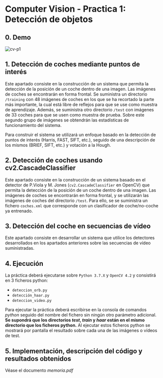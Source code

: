 # Computer Vision - Practica 1: Detección de objetos

## 0. Demo

![cv-p1](https://user-images.githubusercontent.com/48054735/123549640-26a84800-d76a-11eb-83d0-1becc81ee748.gif)

## 1. Detección de coches mediante puntos de interés

Este apartado consiste en la construcción de un sistema que permita la detección de la posición de un coche dentro de una
imagen. Las imágenes de coches se encontrarán en forma frontal. Se suministra un directorio <code>/training</code> 
con 48 imágenes de coches en los que se ha recortado la parte más importante, la cual está libre de reflejos para que 
se use como muestra de aprendizaje.
Además, se suministra otro directorio <code>/test</code> con imágenes de 33 coches para que se usen como
muestra de prueba. Sobre este segundo grupo de imágenes se obtendrán las estadísticas de funcionamiento del sistema.

Para construir el sistema se utilizará un enfoque basado en la detección de puntos de interés 
(Harris, FAST, SIFT, etc.), seguido de una descripción de los mismos (BRIEF, SIFT, etc.) y votación a la Hough.

## 2. Detección de coches usando cv2.CascadeClassifier

Este apartado consiste en la construcción de un sistema basado en el detector de P.Viola y M. Jones 
(<code>cv2.CascadeClassifier</code> en OpenCV) que permita la detección de la posición de un coche dentro de una imagen. 
Las imágenes de coches se encontrarán en forma frontal, y se utilizarán las imágenes de coches del directorio 
<code>/test</code>. Para ello, se se suministra un fichero <code>coches.xml</code> que corresponde con un
clasificador de coche/no-coche ya entrenado.

## 3. Detección del coche en secuencias de vídeo

Este apartado consiste en desarrollar un sistema que utilice los detectores desarrollados en los apartados anteriores 
sobre las secuencias de vídeo suministradas. 

## 4. Ejecución

La práctica deberá ejecutarse sobre <code>Python 3.7.X</code> y <code>OpenCV 4.2</code> y consistirá en 3 ficheros python:
- <code>deteccion_orb.py</code>
- <code>detección_haar.py</code>
- <code>deteccion_video.py</code>

Para ejecutar la práctica deberá escribirse en la consola de comandos *python* seguido del nombre del
fichero sin ningún otro parámetro adicional. **Se supondrá que los directorios *test*, *train* y *haar* están en
el mismo directorio que los ficheros python.** Al ejecutar estos ficheros python se mostrará por pantalla
el resultado sobre cada una de las imágenes o vídeos de test.

## 5. Implementación, descripción del código y resultados obtenidos

Véase el documento *memoria.pdf*
